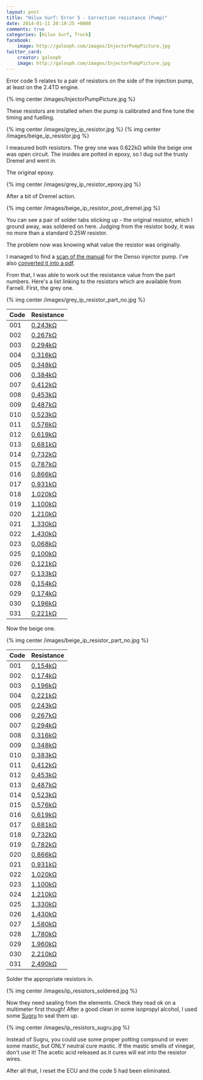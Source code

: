 ```yaml
---
layout: post
title: "Hilux Surf: Error 5 - Correction resistance (Pump)"
date: 2014-01-11 20:19:25 +0000
comments: true
categories: [Hilux Surf, Truck]
facebook:
    image: http://galooph.com/images/InjectorPumpPicture.jpg
twitter_card:
    creator: galooph
    image: http://galooph.com/images/InjectorPumpPicture.jpg
---
```

Error code 5 relates to a pair of resistors on the side of the injection pump, at least on the 2.4TD engine.

{% img center /images/InjectorPumpPicture.jpg %}

These resistors are installed when the pump is calibrated and fine tune the timing and fuelling.

<!-- more -->

{% img center /images/grey_ip_resistor.jpg %}
{% img center /images/beige_ip_resistor.jpg %}

I measured both resistors. The grey one was 0.622kΩ while the beige one was open circuit. The insides are potted in epoxy, so I dug out the trusty Dremel and went in.

The original epoxy.

{% img center /images/grey_ip_resistor_epoxy.jpg %}

After a bit of Dremel action.

{% img center /images/beige_ip_resistor_post_dremel.jpg %}

You can see a pair of solder tabs sticking up - the original resistor, which I ground away, was soldered on here. Judging from the resistor body, it was no more than a standard 0.25W resistor.

The problem now was knowing what value the resistor was originally.

I managed to find a [scan of the manual](https://picasaweb.google.com/toddmcclendon/DensoPump?feat=directlink#) for the Denso injector pump. I've also [converted it into a pdf](/assets/surf_ip_manual.pdf).

From that, I was able to work out the resistance value from the part numbers. Here's a list linking to the resistors which are available from Farnell. First, the grey one.

{% img center /images/grey_ip_resistor_part_no.jpg %}

Code|Resistance
---|--------------------------------------------------------------------------------------------------------
001|[0.243kΩ](http://uk.farnell.com/te-connectivity-holsworthy/h8243rbya/resistor-0-25w-0-1-243r/dp/1751378)
002|[0.267kΩ](http://uk.farnell.com/te-connectivity-holsworthy/h8267rbya/resistor-0-25w-0-1-267r/dp/1751382)
003|[0.294kΩ](http://uk.farnell.com/te-connectivity-holsworthy/h8294rbya/resistor-0-25w-0-1-294r/dp/1751387)
004|[0.316kΩ](http://uk.farnell.com/te-connectivity-holsworthy/h8316rbya/resistor-0-25w-0-1-316r/dp/1751390)
005|[0.348kΩ](http://uk.farnell.com/te-connectivity-holsworthy/h8348rbya/resistor-0-25w-0-1-348r/dp/1751394)
006|[0.384kΩ](http://uk.farnell.com/te-connectivity-holsworthy/h8383rbya/resistor-0-25w-0-1-383r/dp/1751399)
007|[0.412kΩ](http://uk.farnell.com/te-connectivity-holsworthy/h8412rbya/resistor-0-25w-0-1-412r/dp/1751403)
008|[0.453kΩ](http://uk.farnell.com/te-connectivity-holsworthy/h8453rbya/resistor-0-25w-0-1-453r/dp/1751407)
009|[0.487kΩ](http://uk.farnell.com/te-connectivity-holsworthy/h8487rbya/resistor-0-25w-0-1-487r/dp/1751410)
010|[0.523kΩ](http://uk.farnell.com/te-connectivity-holsworthy/h8523rbya/resistor-0-25w-0-1-523r/dp/1751413)
011|[0.576kΩ](http://uk.farnell.com/te-connectivity-holsworthy/h8576rbya/resistor-0-25w-0-1-576r/dp/1751418)
012|[0.619kΩ](http://uk.farnell.com/te-connectivity-holsworthy/h8619rbya/resistor-0-25w-0-1-619r/dp/1751421)
013|[0.681kΩ](http://uk.farnell.com/te-connectivity-holsworthy/h8681rbya/resistor-0-25w-0-1-681r/dp/1751425)
014|[0.732kΩ](http://uk.farnell.com/te-connectivity-holsworthy/h8732rbya/resistor-0-25w-0-1-732r/dp/1751429)
015|[0.787kΩ](http://uk.farnell.com/te-connectivity-holsworthy/h8787rbya/resistor-0-25w-0-1-787r/dp/1751432)
016|[0.866kΩ](http://uk.farnell.com/te-connectivity-holsworthy/h8866rbya/resistor-0-25w-0-1-866r/dp/1751436)
017|[0.931kΩ](http://uk.farnell.com/te-connectivity-holsworthy/h8931rbya/resistor-0-25w-0-1-931r/dp/1751441)
018|[1.020kΩ](http://uk.farnell.com/te-connectivity-holsworthy/h81k02bya/resistor-0-25w-0-1-1k02/dp/1751445)
019|[1.100kΩ](http://uk.farnell.com/te-connectivity-holsworthy/h81k1bya/resistor-0-25w-0-1-1k1/dp/1751448)  
020|[1.210kΩ](http://uk.farnell.com/te-connectivity-holsworthy/h81k21bya/resistor-0-25w-0-1-1k21/dp/1751453)
021|[1.330kΩ](http://uk.farnell.com/te-connectivity-holsworthy/h81k33bya/resistor-0-25w-0-1-1k33/dp/1751457)
022|[1.430kΩ](http://uk.farnell.com/te-connectivity-holsworthy/h81k43bya/resistor-0-25w-0-1-1k43/dp/1751460)
023|[0.068kΩ](http://uk.farnell.com/te-connectivity-holsworthy/h868r1bya/resistor-0-25w-0-1-68r1/dp/1751308)
025|[0.100kΩ](http://uk.farnell.com/te-connectivity-holsworthy/h8100rbya/resistor-0-25w-0-1-100r/dp/1751317)
026|[0.121kΩ](http://uk.farnell.com/te-connectivity-holsworthy/h8121rbya/resistor-0-25w-0-1-121r/dp/1751326)
027|[0.133kΩ](http://uk.farnell.com/te-connectivity-holsworthy/h8133kbya/resistor-0-25w-0-1-133k/dp/1751672)
028|[0.154kΩ](http://uk.farnell.com/te-connectivity-holsworthy/h8154rbya/resistor-0-25w-0-1-154r/dp/1751337)
029|[0.174kΩ](http://uk.farnell.com/te-connectivity-holsworthy/h8174rbya/resistor-0-25w-0-1-174r/dp/1751343)
030|[0.196kΩ](http://uk.farnell.com/te-connectivity-holsworthy/h8196rbya/resistor-0-25w-0-1-196r/dp/1751361)
031|[0.221kΩ](http://uk.farnell.com/te-connectivity-holsworthy/h8221rbya/resistor-0-25w-0-1-221r/dp/1751374)

Now the beige one.

{% img center /images/beige_ip_resistor_part_no.jpg %}

Code|Resistance
---|--------------------------------------------------------------------------------------------------------
001|[0.154kΩ](http://uk.farnell.com/te-connectivity-holsworthy/h8154rbya/resistor-0-25w-0-1-154r/dp/1751337)
002|[0.174kΩ](http://uk.farnell.com/te-connectivity-holsworthy/h8174rbya/resistor-0-25w-0-1-174r/dp/1751343)
003|[0.196kΩ](http://uk.farnell.com/te-connectivity-holsworthy/h8196rbya/resistor-0-25w-0-1-196r/dp/1751361)
004|[0.221kΩ](http://uk.farnell.com/te-connectivity-holsworthy/h8221rbya/resistor-0-25w-0-1-221r/dp/1751374)
005|[0.243kΩ](http://uk.farnell.com/te-connectivity-holsworthy/h8243rbya/resistor-0-25w-0-1-243r/dp/1751378)
006|[0.267kΩ](http://uk.farnell.com/te-connectivity-holsworthy/h8267rbya/resistor-0-25w-0-1-267r/dp/1751382)
007|[0.294kΩ](http://uk.farnell.com/te-connectivity-holsworthy/h8294rbya/resistor-0-25w-0-1-294r/dp/1751387)
008|[0.316kΩ](http://uk.farnell.com/te-connectivity-holsworthy/h8316rbya/resistor-0-25w-0-1-316r/dp/1751390)
009|[0.348kΩ](http://uk.farnell.com/te-connectivity-holsworthy/h8348rbya/resistor-0-25w-0-1-348r/dp/1751394)
010|[0.383kΩ](http://uk.farnell.com/te-connectivity-holsworthy/h8383rbya/resistor-0-25w-0-1-383r/dp/1751399)
011|[0.412kΩ](http://uk.farnell.com/te-connectivity-holsworthy/h8412rbya/resistor-0-25w-0-1-412r/dp/1751403)
012|[0.453kΩ](http://uk.farnell.com/te-connectivity-holsworthy/h8453rbya/resistor-0-25w-0-1-453r/dp/1751407)
013|[0.487kΩ](http://uk.farnell.com/te-connectivity-holsworthy/h8487rbya/resistor-0-25w-0-1-487r/dp/1751410)
014|[0.523kΩ](http://uk.farnell.com/te-connectivity-holsworthy/h8523rbya/resistor-0-25w-0-1-523r/dp/1751413)
015|[0.576kΩ](http://uk.farnell.com/te-connectivity-holsworthy/h8576rbya/resistor-0-25w-0-1-576r/dp/1751418)
016|[0.619kΩ](http://uk.farnell.com/te-connectivity-holsworthy/h8619rbya/resistor-0-25w-0-1-619r/dp/1751421)
017|[0.681kΩ](http://uk.farnell.com/te-connectivity-holsworthy/h8681rbya/resistor-0-25w-0-1-681r/dp/1751425)
018|[0.732kΩ](http://uk.farnell.com/te-connectivity-holsworthy/h8732rbya/resistor-0-25w-0-1-732r/dp/1751429)
019|[0.782kΩ](http://uk.farnell.com/te-connectivity-holsworthy/h8787rbya/resistor-0-25w-0-1-787r/dp/1751432)
020|[0.866kΩ](http://uk.farnell.com/te-connectivity-holsworthy/h8866rbya/resistor-0-25w-0-1-866r/dp/1751436)
021|[0.931kΩ](http://uk.farnell.com/te-connectivity-holsworthy/h8931rbya/resistor-0-25w-0-1-931r/dp/1751441)
022|[1.020kΩ](http://uk.farnell.com/te-connectivity-holsworthy/h81k02bya/resistor-0-25w-0-1-1k02/dp/1751445)
023|[1.100kΩ](http://uk.farnell.com/te-connectivity-holsworthy/h81k1bya/resistor-0-25w-0-1-1k1/dp/1751448)
024|[1.210kΩ](http://uk.farnell.com/te-connectivity-holsworthy/h81k21bya/resistor-0-25w-0-1-1k21/dp/1751453)
025|[1.330kΩ](http://uk.farnell.com/te-connectivity-holsworthy/h81k33bya/resistor-0-25w-0-1-1k33/dp/1751457)
026|[1.430kΩ](http://uk.farnell.com/te-connectivity-holsworthy/h81k43bya/resistor-0-25w-0-1-1k43/dp/1751460)
027|[1.580kΩ](http://uk.farnell.com/te-connectivity-holsworthy/h81k58bya/resistor-0-25w-0-1-1k58/dp/1751465)
028|[1.780kΩ](http://uk.farnell.com/te-connectivity-holsworthy/h81k78bya/resistor-0-25w-0-1-1k78/dp/1751470)
029|[1.960kΩ](http://uk.farnell.com/te-connectivity-holsworthy/h81k96bya/resistor-0-25w-0-1-1k96/dp/1751474)
030|[2.210kΩ](http://uk.farnell.com/te-connectivity-holsworthy/h82k21bya/resistor-0-25w-0-1-2k21/dp/1751480)
031|[2.490kΩ](http://uk.farnell.com/te-connectivity-holsworthy/h82k49bya/resistor-0-25w-0-1-2k49/dp/1751485)

Solder the appropriate resistors in.

{% img center /images/ip_resistors_soldered.jpg %}

Now they need sealing from the elements. Check they read ok on a multimeter first though! After a good clean in some isopropyl alcohol, I used some [Sugru](http://sugru.com/) to seal them up.

{% img center /images/ip_resistors_sugru.jpg %}

Instead of Sugru, you could use some proper potting compound or even some mastic, but ONLY neutral cure mastic. If the mastic smells of vinegar, don't use it! The acetic acid released as it cures will eat into the resistor wires.

After all that, I reset the ECU and the code 5 had been eliminated.